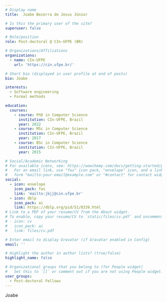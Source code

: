 ```yaml
---
# Display name
title: 	Joabe Bezerra de Jesus Júnior

# Is this the primary user of the site?
superuser: false

# Role/position
role: Post-doctoral @ CIn-UFPE (BR)

# Organizations/Affiliations
organizations:
  - name: CIn-UFPE
    url: 'https://cin.ufpe.br/'

# Short bio (displayed in user profile at end of posts)
bio: Joabe

interests:
  - Software engineering
  - Formal methods

education:
  courses:
    - course: PhD in Computer Science
      institution: CIn-UFPE, Brazil
      year: 2022
    - course: MSc in Computer Science
      institution: CIn-UFPE, Brazil
      year: 2017
    - course: BSc in Computer Science
      institution: CIn-UFPE, Brazil
      year: 2015

# Social/Academic Networking
# For available icons, see: https://wowchemy.com/docs/getting-started/page-builder/#icons
#   For an email link, use "fas" icon pack, "envelope" icon, and a link in the
#   form "mailto:your-email@example.com" or "#contact" for contact widget.
social:
  - icon: envelope
    icon_pack: fas
    link: 'mailto:jbjj@cin.ufpe.br'
  - icon: dblp
    icon_pack: ai
    link: https://dblp.org/pid/51/8339.html
# Link to a PDF of your resume/CV from the About widget.
# To enable, copy your resume/CV to `static/files/cv.pdf` and uncomment the lines below.
# - icon: cv
#   icon_pack: ai
#   link: files/cv.pdf

# Enter email to display Gravatar (if Gravatar enabled in Config)
email: ''

# Highlight the author in author lists? (true/false)
highlight_name: false

# Organizational groups that you belong to (for People widget)
#   Set this to `[]` or comment out if you are not using People widget.
user_groups:
  - Post-doctoral Fellows
---
```


<div align="justify">Joabe</div>
